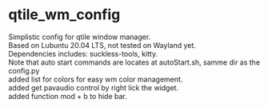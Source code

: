 # qtile_wm_config
Simplistic config for qtile window manager.  
Based on Lubuntu 20.04 LTS, not tested on Wayland yet.  
Dependencies includes: suckless-tools, kitty.  
Note that auto start commands are locates at autoStart.sh, samme dir as the config.py  
added list for colors for easy wm color management.  
added get pavaudio control by right lick the widget.  
added function mod + b to hide bar.  
